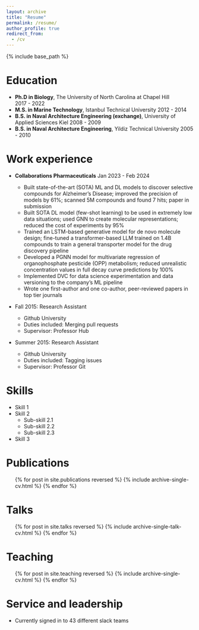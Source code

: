```yaml
---
layout: archive
title: "Resume"
permalink: /resume/
author_profile: true
redirect_from:
  - /cv
---
```


{% include base_path %}

Education
======
* __Ph.D in Biology__, The University of North Carolina at Chapel Hill &emsp; &emsp;2017 - 2022
* __M.S. in Marine Technology__, Istanbul Technical University                                  2012 - 2014
* __B.S. in Naval Architecture Engineering (exchange)__, University of Applied Sciences Kiel    2008 - 2009
* __B.S. in Naval Architecture Engineering__, Yildiz Technical University                       2005 - 2010

Work experience
======
* __Collaborations Pharmaceuticals__                                                    Jan 2023 - Feb 2024
  * Built state-of-the-art (SOTA) ML and DL models to discover selective compounds for Alzheimer’s Disease; improved the precision of models by 61%; scanned 5M compounds and found 7 hits; paper in submission
  * Built SOTA DL model (few-shot learning) to be used in extremely low data situations; used GNN to create molecular representations; reduced the cost of experiments by 95%
  * Trained an LSTM-based generative model for de novo molecule design; fine-tuned a transformer-based LLM trained on 1.4B compounds to train a general transporter model for the drug discovery pipeline
  * Developed a PGNN model for multivariate regression of organophosphate pesticide (OPP) metabolism; reduced unrealistic concentration values in full decay curve predictions by 100%
  * Implemented DVC for data science experimentation and data versioning to the company’s ML pipeline
  * Wrote one first-author and one co-author, peer-reviewed papers in top tier journals

* Fall 2015: Research Assistant
  * Github University
  * Duties included: Merging pull requests
  * Supervisor: Professor Hub

* Summer 2015: Research Assistant
  * Github University
  * Duties included: Tagging issues
  * Supervisor: Professor Git
  
Skills
======
* Skill 1
* Skill 2
  * Sub-skill 2.1
  * Sub-skill 2.2
  * Sub-skill 2.3
* Skill 3

Publications
======
  <ul>{% for post in site.publications reversed %}
    {% include archive-single-cv.html %}
  {% endfor %}</ul>
  
Talks
======
  <ul>{% for post in site.talks reversed %}
    {% include archive-single-talk-cv.html  %}
  {% endfor %}</ul>
  
Teaching
======
  <ul>{% for post in site.teaching reversed %}
    {% include archive-single-cv.html %}
  {% endfor %}</ul>
  
Service and leadership
======
* Currently signed in to 43 different slack teams
